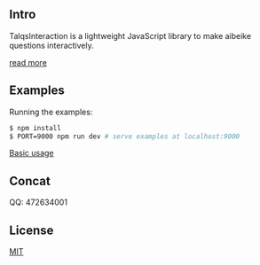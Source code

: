 ## Intro

TalqsInteraction is a lightweight JavaScript library to make aibeike questions interactively.

[read more]( https://hejinjun.github.io/talqs-interaction/)

## Examples

Running the examples:

``` bash
$ npm install
$ PORT=9000 npm run dev # serve examples at localhost:9000
```

[Basic usage](https://hejinjun.github.io/talqs-interaction/dist/demo/)

## Concat
 
 QQ: 472634001

## License

[MIT](http://opensource.org/licenses/MIT)